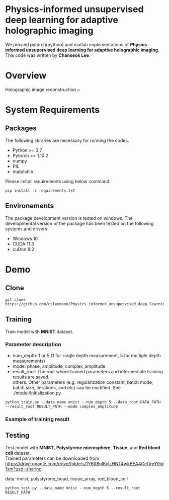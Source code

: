 # Physics-informed unsupervised deep learning for adaptive holographic imaging

We provied pytorch(python) and matlab implementations of **Physics-informed unsupervised deep learning for adaptive holographic imaging**. This code was written by **Chanseok Lee**.

# Overview
Holographic image reconstruction ~

# System Requirements
## Packages
The following libraries are necessary for running the codes.
- Python >= 3.7
- Pytorch >= 1.10.2
- numpy
- PIL
- matplotlib

Please install requirements using below command.
```
pip install -r requirements.txt
```

## Environements
The package development version is tested on windows. The developmental version of the package has been tested on the following systems and drivers.
- Windows 10
- CUDA 11.3
- cuDnn 8.2

# Demo
## Clone
```
git clone https://github.com/csleemooo/Physics_informed_unsupervised_deep_learning_for_adaptive_holographic_imaging
```

## Training
Train model with **MNIST** dataset.  
### Parameter description  
- num_depth: 1 or 5 (1 for single depth measurement, 5 for multiple depth measurements)  
- mode: phase, amplitude, complex_amplitude  
- result_root: The root where trained parameters and intermediate training results are saved.  
others: Other parameters (e.g. regularization constant, batch mode, batch size, iterations, and etc) can be modified. See ./model/Initialization.py.
```
python train.py --data_name mnist --num_depth 5 --data_root DATA_PATH --result_root RESULT_PATH --mode complex_amplitude
```

### Example of training result


## Testing
Test model with **MNIST**, **Polystyrene microsphere**, **Tissue**, and **Red blood cell** dataset.  
Trained parameters can be downloaded from https://drive.google.com/drive/folders/1Y6R8plKylzHNT4wkBEA4GeOreY9id1xm?usp=sharing.  

data: mnist, polystyrene_bead, tissue_array, red_blood_cell  
```
python test.py --data_name mnist --num_depth 5 --result_root RESULT_PATH
```
